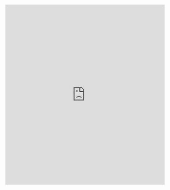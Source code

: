 <p><iframe allowfullscreen width="100%" height="569" class="google-slides-iframe" frameborder="0" scrolling="no" src="https://docs.google.com/presentation/d/e/2PACX-1vTwCU4_qaeXhfKhtipXRGUGsuzqfqd9lazRIm8hOLN_LpuqUcx-koT3J74F96c9UWMjyo7f-rjVpojj/embed?start=false&amp;loop=false&amp;delayms=3000"></iframe></p>